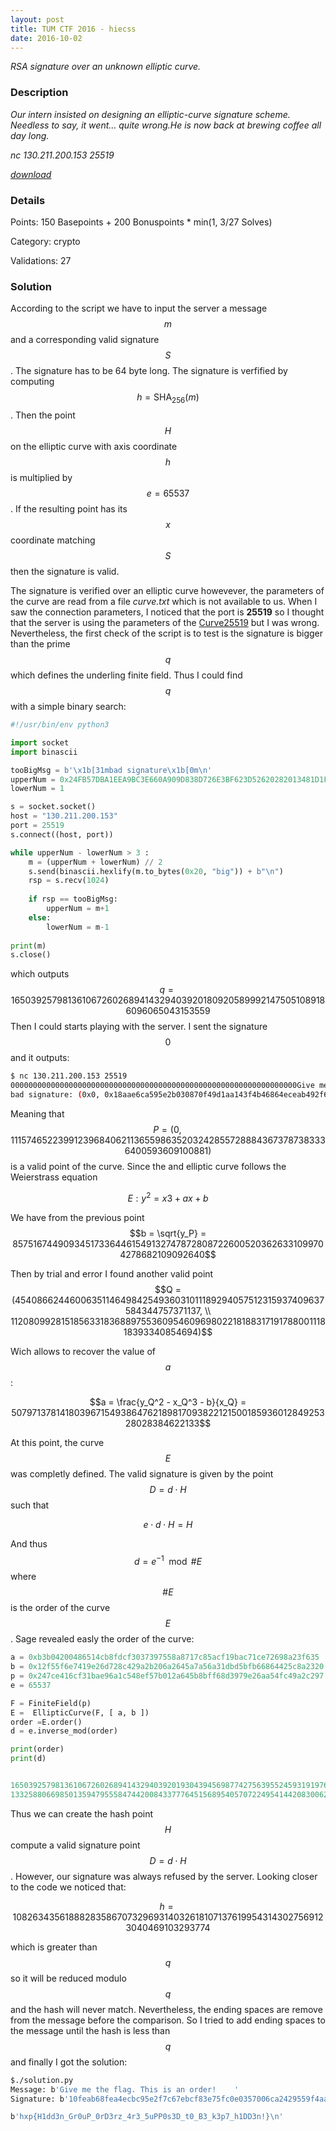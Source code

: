 ```yaml
---
layout: post
title: TUM CTF 2016 - hiecss
date: 2016-10-02
---
```


*RSA signature over an unknown elliptic curve.*

<!--more-->

### Description

*Our intern insisted on designing an elliptic-curve signature scheme. Needless to say, it went… quite wrong.He is now back at brewing coffee all day long.*

*nc 130.211.200.153 25519*

*[download](/resources/2016/tum/hiecss/vuln.py)*

### Details

Points:      150 Basepoints + 200 Bonuspoints * min(1, 3/27 Solves)

Category:    crypto

Validations: 27

### Solution
According to the script we have to input the server a message $$m$$ and a corresponding valid signature $$S$$. The signature has to be 64 byte long. The signature is verfified by computing $$h = \textrm{SHA}_{\textrm{256}}(m)$$. Then the point $$H$$ on the elliptic curve with axis coordinate $$h$$ is multiplied by $$e = 65537$$. If the resulting point has its $$x$$ coordinate matching $$S$$ then the signature is valid. 

The signature is verified over an elliptic curve howevever, the parameters of the curve are read from a file *curve.txt* which is not available to us. When I saw the connection parameters, I noticed that the port is **25519** so I thought that the server is using the parameters of the [Curve25519](https://en.wikipedia.org/wiki/Curve25519) but I was wrong. Nevertheless, the first check of the script is to test is the signature is bigger than the prime $$q$$ which defines the underling finite field. Thus I could find $$q$$ with a simple binary search:

```python
#!/usr/bin/env python3

import socket
import binascii

tooBigMsg = b'\x1b[31mbad signature\x1b[0m\n'
upperNum = 0x24FB57DBA1EEA9BC3E660A909D838D726E3BF623D52620282013481D1F6E5377
lowerNum = 1

s = socket.socket()
host = "130.211.200.153"
port = 25519 
s.connect((host, port))

while upperNum - lowerNum > 3 :
    m = (upperNum + lowerNum) // 2
    s.send(binascii.hexlify(m.to_bytes(0x20, "big")) + b"\n")
    rsp = s.recv(1024)
    
    if rsp == tooBigMsg:
        upperNum = m+1
    else:
        lowerNum = m-1
    
print(m)
s.close()
```

which outputs $$q=16503925798136106726026894143294039201809205899921475051089186096065043153559$$ Then I could starts playing with the server. I sent the signature $$0$$ and it outputs:

```bash
$ nc 130.211.200.153 25519
0000000000000000000000000000000000000000000000000000000000000000Give me the flag. This is an order!
bad signature: (0x0, 0x18aae6ca595e2b030870f49d1aa143f4b46864eceab492f6f5a0f0efc9c90e51)
```

Meaning that $$P = (0, 11157465223991239684062113655986352032428557288843673787383336400593609100881)$$ is a valid point of the curve. Since the and elliptic curve follows the Weierstrass equation 

$$E:y^2=x3+ax+b$$

We have from the previous point $$b = \sqrt{y_P} = 8575167449093451733644615491327478728087226005203626331099704278682109092640$$

Then by trial and error I found another valid point $$Q = (454086624460063511464984254936031011189294057512315937409637584344757371137, \\ 11208099281518563318368897553609546096980221818831719178800111818393340854694)$$

Wich allows to recover the value of $$a$$:

$$a = \frac{y_Q^2 -  x_Q^3 - b}{x_Q} = 5079713781418039671549386476218981709382212150018593601284925328028384622133$$

At this point, the curve $$E$$ was completly defined. The valid signature is given by the point $$D = d \cdot H$$ such that 

$$ e \cdot d \cdot H = H$$

And thus $$d = e^{-1} \mod \#E$$ where $$\#E$$ is the order of the curve $$E$$. Sage revealed easly the order of the curve:

```python
a = 0xb3b04200486514cb8fdcf3037397558a8717c85acf19bac71ce72698a23f635
b = 0x12f55f6e7419e26d728c429a2b206a2645a7a56a31dbd5bfb66864425c8a2320
p = 0x247ce416cf31bae96a1c548ef57b012a645b8bff68d3979e26aa54fc49a2c297
e = 65537

F = FiniteField(p)
E =  EllipticCurve(F, [ a, b ])
order =E.order()
d = e.inverse_mod(order)

print(order)
print(d)


16503925798136106726026894143294039201930439456987742756395524593191976084900
13325880669850135947955584744200843377764515689540570722495414420830062384373
```

Thus we can create the hash point $$H$$ compute a valid signature point $$D = d \cdot H$$. However, our signature was always refused by the server. Looking closer to the code we noticed that:

$$h = 10826343561888283586707329693140326181071376199543143027569123040469103293774$$

which is greater than $$q$$ so it will be reduced modulo $$q$$ and the hash will never match. Nevertheless, the ending spaces are remove from the message before the comparison. So I tried to add ending spaces to the message until the hash is less than $$q$$ and finally I got the solution:

```bash
$./solution.py
Message: b'Give me the flag. This is an order!    '
Signature: b'10feab68fea4ecbc95e2f7c67ebcf83e75fc0e0357006ca2429559f4aa83fce8'

b'hxp{H1dd3n_Gr0uP_0rD3rz_4r3_5uPP0s3D_t0_B3_k3p7_h1DD3n!}\n'
```

